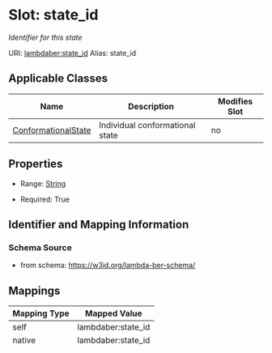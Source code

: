 

# Slot: state_id 


_Identifier for this state_





URI: [lambdaber:state_id](https://w3id.org/lambda-ber-schema/state_id)
Alias: state_id

<!-- no inheritance hierarchy -->





## Applicable Classes

| Name | Description | Modifies Slot |
| --- | --- | --- |
| [ConformationalState](ConformationalState.md) | Individual conformational state |  no  |






## Properties

* Range: [String](String.md)

* Required: True




## Identifier and Mapping Information






### Schema Source


* from schema: https://w3id.org/lambda-ber-schema/




## Mappings

| Mapping Type | Mapped Value |
| ---  | ---  |
| self | lambdaber:state_id |
| native | lambdaber:state_id |




## LinkML Source

<details>
```yaml
name: state_id
description: Identifier for this state
from_schema: https://w3id.org/lambda-ber-schema/
rank: 1000
alias: state_id
owner: ConformationalState
domain_of:
- ConformationalState
range: string
required: true

```
</details>